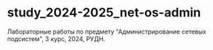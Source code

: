 # study_2024-2025_net-os-admin

Лабораторные работы по предмету "Администрирование сетевых подсистем", 3 курс, 2024, РУДН.
